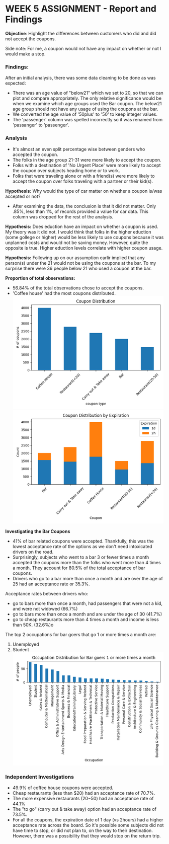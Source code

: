# WEEK 5 ASSIGNMENT - Report and Findings
**Objective**: Highlight the differences between customers who did and did not accept the coupons.  

Side note: For me, a coupon would not have any impact on whether or not I would make a stop.

### Findings:
After an initial analysis, there was some data cleaning to be done as was expected: 
* There was an age value of "below21" which we set to 20, so that we can plot and compare appropriately.  The only relative significance would be when we examine which age groups used the Bar coupon.  The below21 age group should not have any usage of using the coupons at the bar. 
* We converted the age value of '50plus' to '50' to keep integer values.
* The 'passenger' column was spelled incorrectly so it was renamed from 'passanger' to 'passenger'.

### Analysis
* It's almost an even split percentage wise between genders who accepted the coupon.  
* The folks in the age group 21-31 were more likely to accept the coupon.
* Folks with a destination of 'No Urgent Place' were more likely to accept the coupon over subjects heading home or to work. 
* Folks that were traveling alone or with a friend(s) were more likely to accept the coupon over folks traveling with a partner or their kid(s).

**Hypothesis:**  Why would the type of car matter on whether a coupon is/was accepted or not?
* After examining the data, the conclusion is that it did not matter.  Only .85%, less than 1%, of records provided a value for car data. This column was dropped for the rest of the analysis.  

**Hypothesis:** Does eduction have an impact on whether a coupon is used.  My theory was it did not.  I would think that folks in the higher eduction (some gollege or higher) would be less likely to use coupons because it was unplanned costs and would not be saving money.  However, quite the opposite is true.  Higher eduction levels correlate with higher coupon usage.  

**Hypothesis:** Following up on our assumption earlir implied that any person(s) under the 21 would not be using the coupons at the bar.  To my surprise there were 36 people below 21 who used a coupon at the bar. 

**Proportion of total observations:**
* 56.84% of the total observations chose to accept the coupons.
* 'Coffee house' had the most coupons distributed.
![coupon distribution](images/coupon_distribution.png)  
![coupon distribtion by expiration](images/coupon_distribution_by_expiration.png)

**Investigating the Bar Coupons**
* 41% of bar related coupons were accepted.  Thankfully, this was the lowest acceptance rate of the options as we don't need intoxicated drivers on the road. 
* Surprisingly, subjects who went to a bar 3 or fewer times a month accepted the coupons more than the folks who went more than 4 times a month. They account for 80.5% of the total acceptance of bar coupons.
* Drivers who go to a bar more than once a month and are over the age of 25 had an acceptance rate or 35.3%. 

Acceptance rates between drivers who:
- go to bars more than once a month, had passengers that were not a kid, and were not widowed (66.7%)
- go to bars more than once a month and are under the age of 30 (41.7%)
- go to cheap restaurants more than 4 times a month and income is less than 50K. (32.6%)o

The top 2 occupations for bar goers that go 1 or more times a month are:
1. Unemployed   
2. Student  
![Occupation for Bar Goers](images/occupation_distribution.png)

### Independent Investigations
* 49.9% of coffee house coupons were accepted.
* Cheap restaurants (less than $20) had an acceptance rate of 70.7%.
* The more expensive restaurants ($20-$50) had an acceptance rate of 44.1%
* The "to go" (carry out & take away) option had an acceptance rate of 73.5%.  
* For all the coupons, the expiration date of 1 day (vs 2hours) had a higher acceptance rate across the board. So it's possible some subjects did not have time to stop, or did not plan to, on the way to their destination.  However, there was a possibility that they would stop on the return trip. 
